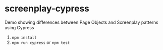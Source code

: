 # screenplay-cypress
Demo showing differences between Page Objects and Screenplay patterns using Cypress

1. `npm install`
2. `npm run cypress` or `npm test`
